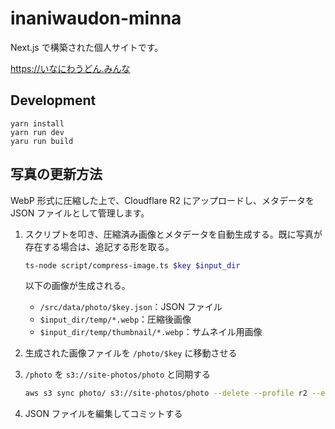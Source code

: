 # inaniwaudon-minna

Next.js で構築された個人サイトです。

<https://いなにわうどん.みんな>

## Development

```
yarn install
yarn run dev
yaru run build
```

## 写真の更新方法

WebP 形式に圧縮した上で、Cloudflare R2 にアップロードし、メタデータを JSON ファイルとして管理します。

1. スクリプトを叩き、圧縮済み画像とメタデータを自動生成する。既に写真が存在する場合は、追記する形を取る。

    ```bash
    ts-node script/compress-image.ts $key $input_dir
    ```
    
    以下の画像が生成される。

    - `/src/data/photo/$key.json`：JSON ファイル
    - `$input_dir/temp/*.webp`：圧縮後画像
    - `$input_dir/temp/thumbnail/*.webp`：サムネイル用画像

2. 生成された画像ファイルを `/photo/$key` に移動させる

3. `/photo` を `s3://site-photos/photo` と同期する

    ```bash
    aws s3 sync photo/ s3://site-photos/photo --delete --profile r2 --endpoint-url https://**.r2.cloudflarestorage.com --dryrun
    ```

4. JSON ファイルを編集してコミットする
